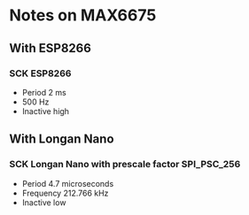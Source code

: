 # Notes on MAX6675

## With ESP8266

### SCK ESP8266

* Period 2 ms
* 500 Hz
* Inactive high

## With Longan Nano

### SCK Longan Nano with prescale factor SPI_PSC_256

* Period 4.7 microseconds
* Frequency 212.766 kHz
* Inactive low
